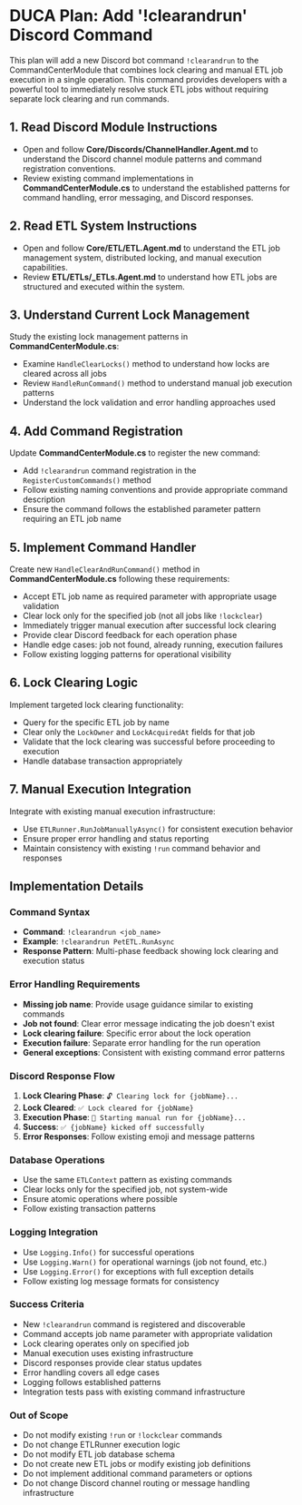 # DUCA Plan: Add '!clearandrun' Discord Command

This plan will add a new Discord bot command `!clearandrun` to the CommandCenterModule that combines lock clearing and manual ETL job execution in a single operation. This command provides developers with a powerful tool to immediately resolve stuck ETL jobs without requiring separate lock clearing and run commands.

## 1. Read Discord Module Instructions
- Open and follow **Core/Discords/ChannelHandler.Agent.md** to understand the Discord channel module patterns and command registration conventions.
- Review existing command implementations in **CommandCenterModule.cs** to understand the established patterns for command handling, error messaging, and Discord responses.

## 2. Read ETL System Instructions  
- Open and follow **Core/ETL/ETL.Agent.md** to understand the ETL job management system, distributed locking, and manual execution capabilities.
- Review **ETL/ETLs/_ETLs.Agent.md** to understand how ETL jobs are structured and executed within the system.

## 3. Understand Current Lock Management
Study the existing lock management patterns in **CommandCenterModule.cs**:
- Examine `HandleClearLocks()` method to understand how locks are cleared across all jobs
- Review `HandleRunCommand()` method to understand manual job execution patterns
- Understand the lock validation and error handling approaches used

## 4. Add Command Registration
Update **CommandCenterModule.cs** to register the new command:
- Add `!clearandrun` command registration in the `RegisterCustomCommands()` method
- Follow existing naming conventions and provide appropriate command description
- Ensure the command follows the established parameter pattern requiring an ETL job name

## 5. Implement Command Handler
Create new `HandleClearAndRunCommand()` method in **CommandCenterModule.cs** following these requirements:
- Accept ETL job name as required parameter with appropriate usage validation
- Clear lock only for the specified job (not all jobs like `!lockclear`)
- Immediately trigger manual execution after successful lock clearing
- Provide clear Discord feedback for each operation phase
- Handle edge cases: job not found, already running, execution failures
- Follow existing logging patterns for operational visibility

## 6. Lock Clearing Logic
Implement targeted lock clearing functionality:
- Query for the specific ETL job by name
- Clear only the `LockOwner` and `LockAcquiredAt` fields for that job
- Validate that the lock clearing was successful before proceeding to execution
- Handle database transaction appropriately

## 7. Manual Execution Integration
Integrate with existing manual execution infrastructure:
- Use `ETLRunner.RunJobManuallyAsync()` for consistent execution behavior
- Ensure proper error handling and status reporting
- Maintain consistency with existing `!run` command behavior and responses

## Implementation Details

### Command Syntax
- **Command**: `!clearandrun <job_name>`
- **Example**: `!clearandrun PetETL.RunAsync`
- **Response Pattern**: Multi-phase feedback showing lock clearing and execution status

### Error Handling Requirements
- **Missing job name**: Provide usage guidance similar to existing commands
- **Job not found**: Clear error message indicating the job doesn't exist
- **Lock clearing failure**: Specific error about the lock operation
- **Execution failure**: Separate error handling for the run operation
- **General exceptions**: Consistent with existing command error patterns

### Discord Response Flow
1. **Lock Clearing Phase**: `🔓 Clearing lock for {jobName}...`
2. **Lock Cleared**: `✅ Lock cleared for {jobName}`
3. **Execution Phase**: `🚀 Starting manual run for {jobName}...`
4. **Success**: `✅ {jobName} kicked off successfully`
5. **Error Responses**: Follow existing emoji and message patterns

### Database Operations
- Use the same `ETLContext` pattern as existing commands
- Clear locks only for the specified job, not system-wide
- Ensure atomic operations where possible
- Follow existing transaction patterns

### Logging Integration
- Use `Logging.Info()` for successful operations
- Use `Logging.Warn()` for operational warnings (job not found, etc.)
- Use `Logging.Error()` for exceptions with full exception details
- Follow existing log message formats for consistency

### Success Criteria
- New `!clearandrun` command is registered and discoverable
- Command accepts job name parameter with appropriate validation
- Lock clearing operates only on specified job
- Manual execution uses existing infrastructure
- Discord responses provide clear status updates
- Error handling covers all edge cases
- Logging follows established patterns
- Integration tests pass with existing command infrastructure

### Out of Scope
- Do not modify existing `!run` or `!lockclear` commands
- Do not change ETLRunner execution logic
- Do not modify ETL job database schema
- Do not create new ETL jobs or modify existing job definitions
- Do not implement additional command parameters or options
- Do not change Discord channel routing or message handling infrastructure